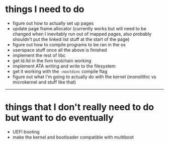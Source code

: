 # things I need to do
 - figure out how to actually set up pages
 - update page frame allocator (currently works but will need to be changed when I inevitably run out of mapped pages, also probably shouldn't put the linked list stuff at the start of the page)
 - figure out how to compile programs to be ran in the os
 - userspace stuff once all the above is finished
 - implement the rest of libc
 - get ld.lld in the llvm toolchain working
 - implement ATA writing and write to the filesystem
 - get it working with the `-nostdinc` compile flag
 - figure out what I'm going to actually do with the kernel (monolithic vs microkernel and stuff like that)

<hr>

# things that I don't really need to do but want to do eventually
 - UEFI booting
 - make the kernel and bootloader compatible with multiboot
